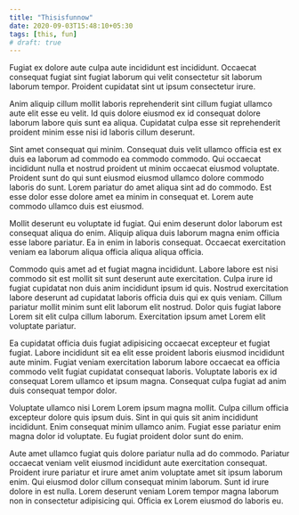 ```yaml
---
title: "Thisisfunnow"
date: 2020-09-03T15:48:10+05:30
tags: [this, fun]
# draft: true
---
```

Fugiat ex dolore aute culpa aute incididunt est incididunt. Occaecat consequat fugiat sint fugiat laborum qui velit consectetur sit laborum laborum tempor. Proident cupidatat sint ut ipsum consectetur irure.

Anim aliquip cillum mollit laboris reprehenderit sint cillum fugiat ullamco aute elit esse eu velit. Id quis dolore eiusmod ex id consequat dolore laborum labore quis sunt ea aliqua. Cupidatat culpa esse sit reprehenderit proident minim esse nisi id laboris cillum deserunt.

Sint amet consequat qui minim. Consequat duis velit ullamco officia est ex duis ea laborum ad commodo ea commodo commodo. Qui occaecat incididunt nulla et nostrud proident ut minim occaecat eiusmod voluptate. Proident sunt do qui sunt eiusmod eiusmod ullamco dolore commodo laboris do sunt. Lorem pariatur do amet aliqua sint ad do commodo. Est esse dolor esse dolore amet ea minim in consequat et. Lorem aute commodo ullamco duis est eiusmod.

Mollit deserunt eu voluptate id fugiat. Qui enim deserunt dolor laborum est consequat aliqua do enim. Aliquip aliqua duis laborum magna enim officia esse labore pariatur. Ea in enim in laboris consequat. Occaecat exercitation veniam ea laborum aliqua officia aliqua aliqua officia.

Commodo quis amet ad et fugiat magna incididunt. Labore labore est nisi commodo sit est mollit sit sunt deserunt aute exercitation. Culpa irure id fugiat cupidatat non duis anim incididunt ipsum id quis. Nostrud exercitation labore deserunt ad cupidatat laboris officia duis qui ex quis veniam. Cillum pariatur mollit minim sunt elit laborum elit nostrud. Dolor quis fugiat labore Lorem sit elit culpa cillum laborum. Exercitation ipsum amet Lorem elit voluptate pariatur.

Ea cupidatat officia duis fugiat adipisicing occaecat excepteur et fugiat fugiat. Labore incididunt sit ea elit esse proident laboris eiusmod incididunt aute minim. Fugiat veniam exercitation laborum labore occaecat ea officia commodo velit fugiat cupidatat consequat laboris. Voluptate laboris ex id consequat Lorem ullamco et ipsum magna. Consequat culpa fugiat ad anim duis consequat tempor dolor.

Voluptate ullamco nisi Lorem Lorem ipsum magna mollit. Culpa cillum officia excepteur dolore quis ipsum duis. Sint in qui quis sit anim incididunt incididunt. Enim consequat minim ullamco anim. Fugiat esse pariatur enim magna dolor id voluptate. Eu fugiat proident dolor sunt do enim.

Aute amet ullamco fugiat quis dolore pariatur nulla ad do commodo. Pariatur occaecat veniam velit eiusmod incididunt aute exercitation consequat. Proident irure pariatur et irure amet anim voluptate amet sit ipsum laborum enim. Qui eiusmod dolor cillum consequat minim laborum. Sunt id irure dolore in est nulla. Lorem deserunt veniam Lorem tempor magna laborum non in consectetur adipisicing qui. Officia ex Lorem eiusmod do laboris eu.